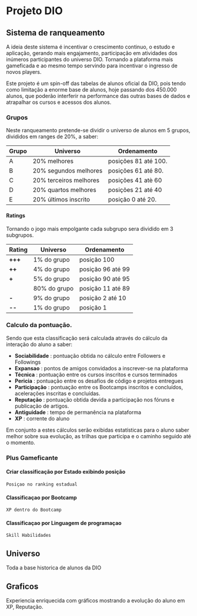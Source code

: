 # Projeto DIO

## Sistema de ranqueamento

A ideia deste sistema é incentivar o crescimento continuo, o estudo e aplicação, gerando mais engajamento, participação em atividades dos inúmeros participantes do universo DIO. Tornando a plataforma mais gameficada e ao mesmo tempo servindo para incentivar o ingresso de novos players. 

Este projeto é um spin-off das tabelas de alunos oficial da DIO, pois tendo como limitação a enorme base de alunos, hoje passando dos 450.000 alunos, que poderão interferir na performance das outras bases de dados e atrapalhar os cursos e acessos dos alunos.

### Grupos

Neste ranqueamento pretende-se dividir o universo de alunos em 5 grupos, divididos em ranges de 20%, a saber:

 | **Grupo** | **Universo**  | **Ordenamento** | 
 | --- | --- | --- |
 | A | 20% melhores  |  posições 81 até 100. | 
 | B | 20% segundos melhores |  posições 61 até 80. | 
 | C | 20% terceiros melhores | posições 41 atè 60 | 
 | D | 20% quartos melhores | posições 21 até 40 | 
 | E | 20% últimos inscrito | posição 0 até 20. | 


#### Ratings 

Tornando o jogo mais empolgante cada subgrupo sera dividido em 3 subgrupos.

 | **Rating**  | **Universo**  | **Ordenamento** | 
 | --- | --- | --- |
 | **+++**  | 1% do grupo  |  posição  100 | 
 | **++**  | 4% do grupo  |  posição  96 até 99 | 
 | **+**  | 5% do grupo  |  posição  90 até 95 | 
 |     | 80% do grupo  |  posição  11 até 89 | 
 | **-**  | 9% do grupo  |  posição  2 até 10 | 
 | **--**  | 1% do grupo  |  posição  1 | 

### Calculo da pontuação.

Sendo que esta classificação será calculada através do cálculo da interação do aluno a saber:

-	**Sociabilidade** : pontuação obtida no cálculo entre Followers e Followings 
-	**Expansao** : pontos de amigos convidados a inscrever-se na plataforma
-	**Técnica** : pontuação entre os cursos inscritos e cursos terminados
-	**Pericia** : pontuação entre os desafios de código e projetos entregues
-	**Participação** : pontuação entre os Bootcamps inscritos e concluídos, acelerações inscritas e concluídas.
-	**Reputação** : pontuação obtida devida a participação nos fóruns e publicação de artigos.
-	**Antiguidade** : tempo de permanência na plataforma
-	**XP** : corrente do aluno

Em conjunto a estes cálculos serão exibidas estatísticas para o aluno saber melhor sobre sua evolução, as trilhas que participa e o caminho seguido até o momento.

### Plus Gameficante

#### Criar classificação por Estado exibindo posição
	Posiçao no ranking estadual 

#### Classificaçao por Bootcamp
	XP dentro do Bootcamp
	
#### Classificaçao por Linguagem de programaçao
	Skill Habilidades

## Universo

Toda a base historica de alunos da DIO

## Graficos

Experiencia enriquecida com gráficos mostrando a evolução do aluno em XP, Reputação.
